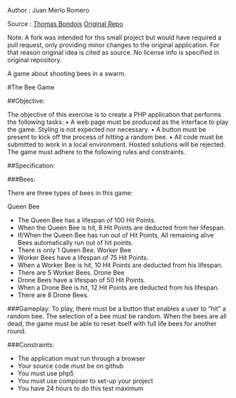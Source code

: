 
Author : Juan Merlo Romero 

Source : [Thomas Bondois](http://thomas.bondois.info/)
         [Original Repo](https://github.com/tbondois/bee-massacre)

Note:  A fork was intended for this small project but would have required a pull request, 
only providing minor changes to the original application. For that reason original idea is cited as source. 
No license info is specified in original repository.

A game about shooting bees in a swarm.

#The Bee Game

##Objective:

The objective of this exercise is to create a PHP application that performs the following tasks:
• A web page must be produced as the interface to play the game. Styling is not
expected nor necessary.
• A button must be present to kick off the process of hitting a random bee.
• All code must be submitted to work in a local environment. Hosted solutions will be
rejected. The game must adhere to the following rules and constraints.

##Specification:

###Bees:

There are three types of bees in this game:

Queen Bee

* The Queen Bee has a lifespan of 100 Hit Points.
* When the Queen Bee is hit, 8 Hit Points are deducted from her lifespan.
* If/When the Queen Bee has run out of Hit Points, All remaining alive Bees
automatically run out of hit points.
* There is only 1 Queen Bee.
Worker Bee
* Worker Bees have a lifespan of 75 Hit Points.
* When a Worker Bee is hit, 10 Hit Points are deducted from his lifespan.
* There are 5 Worker Bees.
Drone Bee
* Drone Bees have a lifespan of 50 Hit Points.
* When a Drone Bee is hit, 12 Hit Points are deducted from his lifespan.
* There are 8 Drone Bees.

###Gameplay:
To play, there must be a button that enables a user to “hit” a random bee. The selection of a
bee must be random. When the bees are all dead, the game must be able to reset itself with
full life bees for another round.

###Constraints:
* The application must run through a browser
* Your source code must be on github
* You must use php5
* You must use composer to set-up your project
* You have 24 hours to do this test maximum

